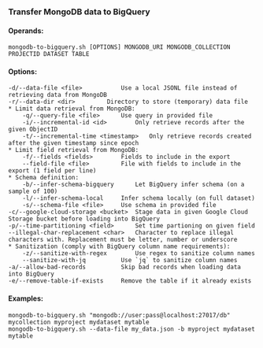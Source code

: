### Transfer MongoDB data to BigQuery

#### Operands:
	mongodb-to-bigquery.sh [OPTIONS] MONGODB_URI MONGODB_COLLECTION PROJECTID DATASET TABLE
#### Options:
	-d/--data-file <file>			Use a local JSONL file instead of retrieving data from MongoDB
	-r/--data-dir <dir>			Directory to store (temporary) data file
	* Limit data retrieval from MongoDB:
  	    -q/--query-file <file>		Use query in provided file
  	    -i/--incremental-id <id>		Only retrieve records after the given ObjectID
  	    -t/--incremental-time <timestamp>	Only retrieve records created after the given timestamp since epoch
	* Limit field retrieval from MongoDB:
  	    -f/--fields <fields>		Fields to include in the export
  	    --field-file <file>			File with fields to include in the export (1 field per line)
	* Schema definition:
  	    -b/--infer-schema-bigquery		Let BigQuery infer schema (on a sample of 100)
  	    -l/--infer-schema-local		Infer schema locally (on full dataset)
  	    -s/--schema-file <file>		Use schema in provided file
	-c/--google-cloud-storage <bucket>	Stage data in given Google Cloud Storage bucket before loading into BigQuery
	-p/--time-partitioning <field>		Set time partioning on given field
	--illegal-char-replacement <char>	Character to replace illegal characters with. Replacement must be letter, number or underscore
	* Sanitization (comply with BigQuery column name requirements):
  	    -z/--sanitize-with-regex		Use regex to sanitize column names
  	    --sanitize-with-jq			Use `jq` to sanitize column names
	-a/--allow-bad-records			Skip bad records when loading data into BigQuery
	-e/--remove-table-if-exists		Remove the table if it already exists
  
#### Examples:
	mongodb-to-bigquery.sh "mongodb://user:pass@localhost:27017/db" mycollection myproject mydataset mytable
	mongodb-to-bigquery.sh --data-file my_data.json -b myproject mydataset mytable

